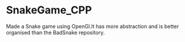 # SnakeGame_CPP
Made a Snake game using OpenGl.It has more abstraction and is better organised than the BadSnake repository. 
